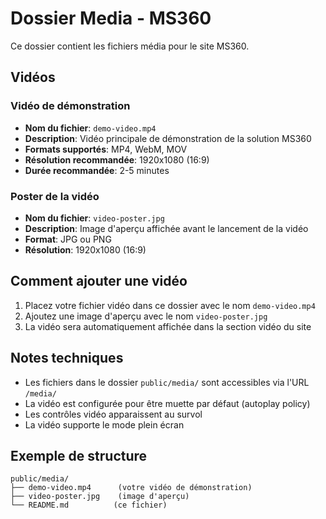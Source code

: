 # Dossier Media - MS360

Ce dossier contient les fichiers média pour le site MS360.

## Vidéos

### Vidéo de démonstration
- **Nom du fichier**: `demo-video.mp4`
- **Description**: Vidéo principale de démonstration de la solution MS360
- **Formats supportés**: MP4, WebM, MOV
- **Résolution recommandée**: 1920x1080 (16:9)
- **Durée recommandée**: 2-5 minutes

### Poster de la vidéo
- **Nom du fichier**: `video-poster.jpg`
- **Description**: Image d'aperçu affichée avant le lancement de la vidéo
- **Format**: JPG ou PNG
- **Résolution**: 1920x1080 (16:9)

## Comment ajouter une vidéo

1. Placez votre fichier vidéo dans ce dossier avec le nom `demo-video.mp4`
2. Ajoutez une image d'aperçu avec le nom `video-poster.jpg`
3. La vidéo sera automatiquement affichée dans la section vidéo du site

## Notes techniques

- Les fichiers dans le dossier `public/media/` sont accessibles via l'URL `/media/`
- La vidéo est configurée pour être muette par défaut (autoplay policy)
- Les contrôles vidéo apparaissent au survol
- La vidéo supporte le mode plein écran

## Exemple de structure

```
public/media/
├── demo-video.mp4      (votre vidéo de démonstration)
├── video-poster.jpg    (image d'aperçu)
└── README.md          (ce fichier)
```
